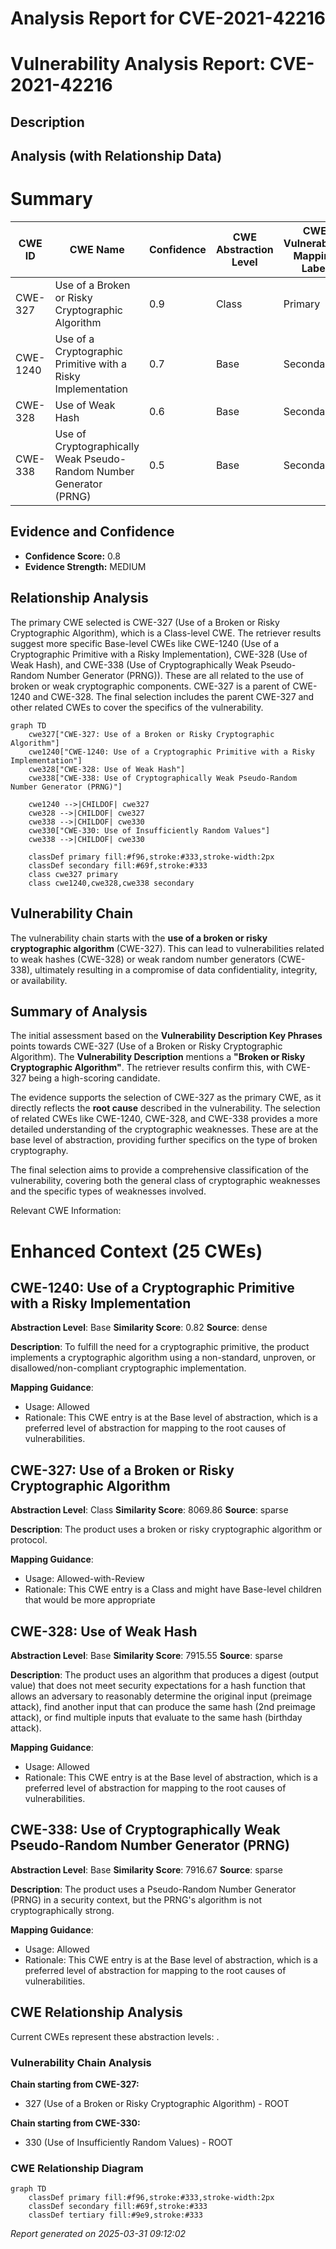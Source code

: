 # Analysis Report for CVE-2021-42216

# Vulnerability Analysis Report: CVE-2021-42216

## Description



## Analysis (with Relationship Data)

# Summary
| CWE ID | CWE Name | Confidence | CWE Abstraction Level | CWE Vulnerability Mapping Label | CWE-Vulnerability Mapping Notes |
|---|---|---|---|---|---|
| CWE-327 | Use of a Broken or Risky Cryptographic Algorithm | 0.9 | Class | Primary | Allowed-with-Review |
| CWE-1240 | Use of a Cryptographic Primitive with a Risky Implementation | 0.7 | Base | Secondary | Allowed |
| CWE-328 | Use of Weak Hash | 0.6 | Base | Secondary | Allowed |
| CWE-338 | Use of Cryptographically Weak Pseudo-Random Number Generator (PRNG) | 0.5 | Base | Secondary | Allowed |

## Evidence and Confidence

*   **Confidence Score:** 0.8
*   **Evidence Strength:** MEDIUM

## Relationship Analysis
The primary CWE selected is CWE-327 (Use of a Broken or Risky Cryptographic Algorithm), which is a Class-level CWE. The retriever results suggest more specific Base-level CWEs like CWE-1240 (Use of a Cryptographic Primitive with a Risky Implementation), CWE-328 (Use of Weak Hash), and CWE-338 (Use of Cryptographically Weak Pseudo-Random Number Generator (PRNG)). These are all related to the use of broken or weak cryptographic components. CWE-327 is a parent of CWE-1240 and CWE-328. The final selection includes the parent CWE-327 and other related CWEs to cover the specifics of the vulnerability.

```mermaid
graph TD
    cwe327["CWE-327: Use of a Broken or Risky Cryptographic Algorithm"]
    cwe1240["CWE-1240: Use of a Cryptographic Primitive with a Risky Implementation"]
    cwe328["CWE-328: Use of Weak Hash"]
    cwe338["CWE-338: Use of Cryptographically Weak Pseudo-Random Number Generator (PRNG)"]

    cwe1240 -->|CHILDOF| cwe327
    cwe328 -->|CHILDOF| cwe327
    cwe338 -->|CHILDOF| cwe330
    cwe330["CWE-330: Use of Insufficiently Random Values"]
    cwe338 -->|CHILDOF| cwe330

    classDef primary fill:#f96,stroke:#333,stroke-width:2px
    classDef secondary fill:#69f,stroke:#333
    class cwe327 primary
    class cwe1240,cwe328,cwe338 secondary
```

## Vulnerability Chain
The vulnerability chain starts with the **use of a broken or risky cryptographic algorithm** (CWE-327). This can lead to vulnerabilities related to weak hashes (CWE-328) or weak random number generators (CWE-338), ultimately resulting in a compromise of data confidentiality, integrity, or availability.

## Summary of Analysis
The initial assessment based on the **Vulnerability Description Key Phrases** points towards CWE-327 (Use of a Broken or Risky Cryptographic Algorithm). The **Vulnerability Description** mentions a **"Broken or Risky Cryptographic Algorithm"**. The retriever results confirm this, with CWE-327 being a high-scoring candidate.

The evidence supports the selection of CWE-327 as the primary CWE, as it directly reflects the **root cause** described in the vulnerability. The selection of related CWEs like CWE-1240, CWE-328, and CWE-338 provides a more detailed understanding of the cryptographic weaknesses. These are at the base level of abstraction, providing further specifics on the type of broken cryptography.

The final selection aims to provide a comprehensive classification of the vulnerability, covering both the general class of cryptographic weaknesses and the specific types of weaknesses involved.

Relevant CWE Information:

# Enhanced Context (25 CWEs)

## CWE-1240: Use of a Cryptographic Primitive with a Risky Implementation
**Abstraction Level**: Base
**Similarity Score**: 0.82
**Source**: dense

**Description**:
To fulfill the need for a cryptographic primitive, the product implements a cryptographic algorithm using a non-standard, unproven, or disallowed/non-compliant cryptographic implementation.

**Mapping Guidance**:
- Usage: Allowed
- Rationale: This CWE entry is at the Base level of abstraction, which is a preferred level of abstraction for mapping to the root causes of vulnerabilities.

## CWE-327: Use of a Broken or Risky Cryptographic Algorithm
**Abstraction Level**: Class
**Similarity Score**: 8069.86
**Source**: sparse

**Description**:
The product uses a broken or risky cryptographic algorithm or protocol.

**Mapping Guidance**:
- Usage: Allowed-with-Review
- Rationale: This CWE entry is a Class and might have Base-level children that would be more appropriate

## CWE-328: Use of Weak Hash
**Abstraction Level**: Base
**Similarity Score**: 7915.55
**Source**: sparse

**Description**:
The product uses an algorithm that produces a digest (output value) that does not meet security expectations for a hash function that allows an adversary to reasonably determine the original input (preimage attack), find another input that can produce the same hash (2nd preimage attack), or find multiple inputs that evaluate to the same hash (birthday attack).

**Mapping Guidance**:
- Usage: Allowed
- Rationale: This CWE entry is at the Base level of abstraction, which is a preferred level of abstraction for mapping to the root causes of vulnerabilities.

## CWE-338: Use of Cryptographically Weak Pseudo-Random Number Generator (PRNG)
**Abstraction Level**: Base
**Similarity Score**: 7916.67
**Source**: sparse

**Description**:
The product uses a Pseudo-Random Number Generator (PRNG) in a security context, but the PRNG's algorithm is not cryptographically strong.

**Mapping Guidance**:
- Usage: Allowed
- Rationale: This CWE entry is at the Base level of abstraction, which is a preferred level of abstraction for mapping to the root causes of vulnerabilities.


## CWE Relationship Analysis

Current CWEs represent these abstraction levels: .


### Vulnerability Chain Analysis

**Chain starting from CWE-327:**
- 327 (Use of a Broken or Risky Cryptographic Algorithm) - ROOT


**Chain starting from CWE-330:**
- 330 (Use of Insufficiently Random Values) - ROOT



### CWE Relationship Diagram

```mermaid
graph TD
    classDef primary fill:#f96,stroke:#333,stroke-width:2px
    classDef secondary fill:#69f,stroke:#333
    classDef tertiary fill:#9e9,stroke:#333
```



*Report generated on 2025-03-31 09:12:02*
